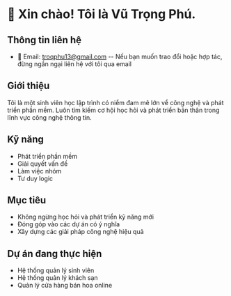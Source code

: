 # 👋 Xin chào! Tôi là Vũ Trọng Phú.

## Thông tin liên hệ
- 📧 Email: troqphu13@gmail.com -- Nếu bạn muốn trao đổi hoặc hợp tác, đừng ngần ngại liên hệ với tôi qua email

## Giới thiệu
Tôi là một sinh viên học lập trình có niềm đam mê  lớn về công nghệ và phát triển phần mềm. Luôn tìm kiếm cơ hội học hỏi và phát triển bản thân trong lĩnh vực công nghệ thông tin.

## Kỹ năng
- Phát triển phần mềm
- Giải quyết vấn đề
- Làm việc nhóm
- Tư duy logic

## Mục tiêu
- Không ngừng học hỏi và phát triển kỹ năng mới
- Đóng góp vào các dự án có ý nghĩa
- Xây dựng các giải pháp công nghệ hiệu quả

## Dự án đang thực hiện
- Hệ thống quản lý sinh viên
- Hệ thống quản lý khách sạn
- Quản lý cửa hàng bán hoa online

 




